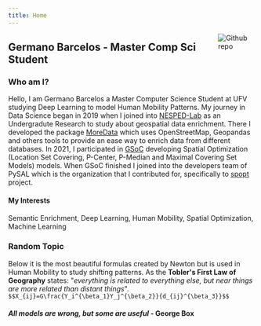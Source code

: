 ```yaml
---
title: Home
---
```


[<img src="https://avatars.githubusercontent.com/u/26390780?v=4" style="max-width:15%;min-width:40px;float:right;" alt="Github repo" />](https://github.com/gegen07)

## Germano Barcelos - Master Comp Sci Student

### Who am I?
Hello, I am Germano Barcelos a Master Computer Science Student at UFV studying Deep Learning to model Human Mobility Patterns. My journey in Data Science began in 2019 when I joined into [NESPED-Lab](https://nesped.caf.ufv.br/) as an Undergradute Research to study about geospatial data enrichment. There I developed the package [MoreData](https://github.com/NESPEDUFV/more-data) which uses OpenStreetMap, Geopandas and others tools to provide an ease way to enrich data from different databases. In 2021, I participated in [GSoC](https://gist.github.com/gegen07/576dcdfad046cc91246bdb3ea3a47ce1) developing Spatial Optimization (Location Set Covering, P-Center, P-Median and Maximal Covering Set Models) models. When GSoC finished I joined into the developers team of PySAL which is the organization that I contributed for, specifically to [spopt](github.com/pysal/spopt) project. 

#### My Interests
Semantic Enrichment, Deep Learning, Human Mobility, Spatial Optimization, Machine Learning


### Random Topic

Below it is the most beautiful formulas created by Newton but is used in Human Mobility to study shifting patterns. As the __Tobler's First Law of Geography__ states: "_everything is related to everything else, but near things are more related than distant things_".
`$$X_{ij}=G\frac{Y_i^{\beta_1}Y_j^{\beta_2}}{d_{ij}^{\beta_3}}$$`

#### _All models are wrong, but some are useful_ - George Box
